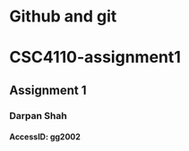 # Github and git
# CSC4110-assignment1
<h2>Assignment 1</h2>
<h3>Darpan Shah</h3>
<h4>AccessID: gg2002</h4>
